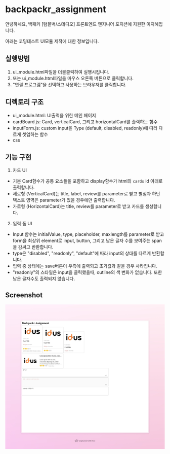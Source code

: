 # backpackr_assignment

안녕하세요, 백패커 [텀블벅/스테디오] 프론트엔드 엔지니어 포지션에 지원한 이지혜입니다.

아래는 코딩테스트 UI모듈 제작에 대한 정보입니다.

## 실행방법

1. ui_module.html파일을 더블클릭하여 실행시킵니다.
2. 또는 ui_module.html파일을 마우스 오른쪽 버튼으로 클릭합니다.
3. "연결 프로그램"을 선택하고 사용하는 브라우저를 클릭합니다.

## 디렉토리 구조

- ui_module.html: UI출력을 위한 메인 페이지
- cardBoard.js: Card, verticalCard, 그리고 horizontalCard를 출력하는 함수
- inputForm.js: custom input을 Type (default, disabled, readonly)에 따라 다르게 셋업하는 함수
- css

## 기능 구현

1. 카드 UI

- 기본 Card함수가 공통 요소들을 포함하고 display함수가 html의 `cards` id 아래로 출력합니다.
- 세로형 (VerticalCard)는 title, label, review를 parameter로 받고 별점과 하단 텍스트 영역은 parameter가 있을 경우에만 출력합니다.
- 가로형 (HorizontalCard)는 title, review를 parameter로 받고 카드를 생성합니다.

2. 입력 폼 UI

- Input 함수는 initialValue, type, placeholder, maxlength를 parameter로 받고 form을 최상위 element로 input, button, 그리고 남은 글자 수를 보여주는 span을 감싸고 반환합니다.
- type은 "disabled", "readonly", "default"에 따라 input의 상태를 다르게 반환합니다.
- 입력 중 상태에는 save버튼이 우측에 출력되고 초기값과 같을 경우 사라집니다.
- "readonly"의 스타일은 input을 클릭했을때, outline의 색 변화가 없습니다. 또한 남은 글자수도 출력되지 않습니다.

## Screenshot

![UI display screenshot](image.png)

